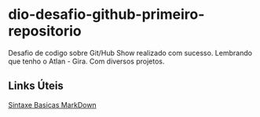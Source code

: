 # dio-desafio-github-primeiro-repositorio
Desafio de codigo sobre Git/Hub
Show realizado com sucesso. Lembrando que tenho o Atlan - Gira. Com diversos projetos.
## Links Úteis
[Sintaxe Basicas MarkDown](https://www.markdownguide.org/basic-syntax/)

